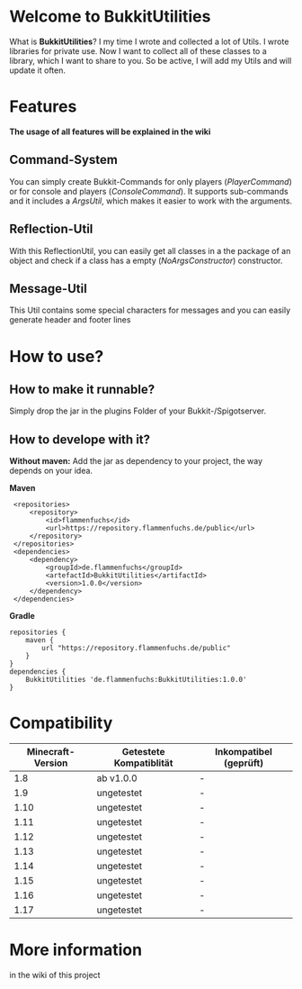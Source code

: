 # Welcome to BukkitUtilities
What is **BukkitUtilities**?
I my time I wrote and collected a lot of Utils. I wrote libraries for private use. Now I want to collect all of these classes to a library, which I want to share to you. So be active, I will add my Utils and will update it often.


# Features
**The usage of all features will be explained in the wiki**

## Command-System

You can simply create Bukkit-Commands for only players (*PlayerCommand*) or for console and players (*ConsoleCommand*). It supports sub-commands and it includes a *ArgsUtil*, which makes it easier to work with the arguments.

## Reflection-Util

With this ReflectionUtil, you can easily get all classes in a the package of an object and check if a class has a empty (*NoArgsConstructor*) constructor.

## Message-Util
This Util contains some special characters for messages and you can easily generate header and footer lines

# How to use?

## How to make it runnable?

Simply drop the jar in the plugins Folder of your Bukkit-/Spigotserver.
## How to develope with it?
**Without maven:**
Add the jar as dependency to your project, the way depends on your idea.

**Maven**

   ```
	<repositories>
		<repository>
			<id>flammenfuchs</id>
			<url>https://repository.flammenfuchs.de/public</url>
		</repository>
	</repositories>
	<dependencies>
		<dependency>
			<groupId>de.flammenfuchs</groupId>
			<artefactId>BukkitUtilities</artifactId>
			<version>1.0.0</version>
		</dependency>
	</dependencies>
```
**Gradle**

	repositories {
	    maven {
	        url "https://repository.flammenfuchs.de/public"
	    }
	}
	dependencies {
	    BukkitUtilities 'de.flammenfuchs:BukkitUtilities:1.0.0'
	}


# Compatibility
|Minecraft-Version |Getestete Kompatiblität        |Inkompatibel (geprüft)       |
|------------------|-------------------------------|-----------------------------|
|1.8               |ab v1.0.0                      |-                            |
|1.9               |ungetestet                     |-                            |
|1.10              |ungetestet                     |-                            |
|1.11              |ungetestet                     |-                            |
|1.12              |ungetestet                     |-                            |
|1.13              |ungetestet                     |-                            |
|1.14              |ungetestet                     |-                            |
|1.15              |ungetestet                     |-                            |
|1.16              |ungetestet                     |-                            |
|1.17              |ungetestet                     |-                            |
# More information
in the wiki of this project
